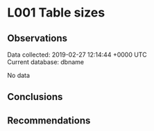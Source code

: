 # L001 Table sizes #

## Observations ##
Data collected: 2019-02-27 12:14:44 +0000 UTC  
Current database: dbname  


No data

## Conclusions ##


## Recommendations ##

